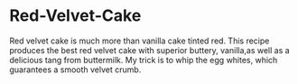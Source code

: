 # Red-Velvet-Cake 

Red velvet cake is much more than vanilla cake tinted red. This recipe produces the best red velvet cake with superior buttery, vanilla,as well as a delicious tang from buttermilk. My trick is to whip the egg whites, which guarantees a smooth velvet crumb.